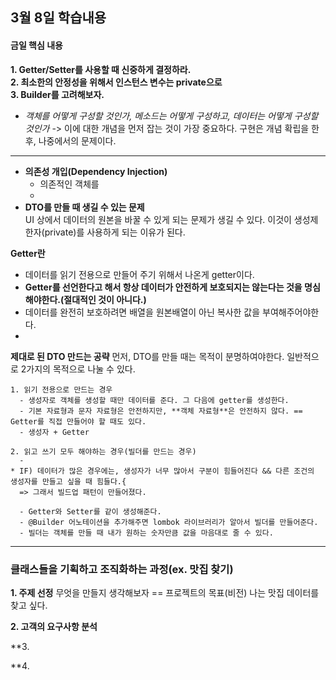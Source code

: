 ## 3월 8일 학습내용
#### 금일 핵심 내용  
**1. Getter/Setter를 사용할 때 신중하게 결정하라.**   
**2. 최소한의 안정성을 위해서 인스턴스 변수는 private으로**    
**3. Builder를 고려해보자.**    

+ _객체를 어떻게 구성할 것인가, 메소드는 어떻게 구성하고, 데이터는 어떻게 구성할 것인가_
-> 이에 대한 개념을 먼저 잡는 것이 가장 중요하다.
구현은 개념 확립을 한 후, 나중에서의 문제이다.
---
+ **의존성 개입(Dependency Injection)**
  + 의존적인 객체를 
  + 
+ **DTO를 만들 때 생길 수 있는 문제**    
UI 상에서 데이터의 원본을 바꿀 수 있게 되는 문제가 생길 수 있다. 
이것이 생성제한자(private)를 사용하게 되는 이유가 된다.  


**Getter란**

  + 데이터를 읽기 전용으로 만들어 주기 위해서 나온게 getter이다.
  + **Getter를 선언한다고 해서 항상 데이터가 안전하게 보호되지는 않는다는 것을 명심해야한다.(절대적인 것이 아니다.)**
  + 데이터를 완전히 보호하려면 배열을 원본배열이 아닌 복사한 값을 부여해주어야한다.    
  + 

**제대로 된 DTO 만드는 공략**
  먼저, DTO를 만들 때는 목적이 분명하여야한다. 일반적으로 2가지의 목적으로 나눌 수 있다.  
    
    1. 읽기 전용으로 만드는 경우  
      - 생성자로 객체를 생성할 때만 데이터를 준다. 그 다음에 getter를 생성한다.  
      - 기본 자료형과 문자 자료형은 안전하지만, **객체 자료형**은 안전하지 않다. == Getter를 직접 만들어야 할 때도 있다.  
      - 생성자 + Getter
      
    2. 읽고 쓰기 모두 해야하는 경우(빌더를 만드는 경우)
      - 
    * IF) 데이터가 많은 경우에는, 생성자가 너무 많아서 구분이 힘들어진다 && 다른 조건의 생성자를 만들고 싶을 때 힘들다.{
      => 그래서 빌드업 패턴이 만들어졌다. 
      
      - Getter와 Setter를 같이 생성해준다. 
      - @Builder 어노테이션을 추가해주면 lombok 라이브러리가 알아서 빌더를 만들어준다.
      - 빌더는 객체를 만들 때 내가 원하는 숫자만큼 값을 마음대로 줄 수 있다.
  ---  
   ### 클래스들을 기획하고 조직화하는 과정(ex. 맛집 찾기)
   **1. 주제 선정**
      무엇을 만들지 생각해보자 == 프로젝트의 목표(비전)
      나는 맛집 데이터를 찾고 싶다.
      
   **2. 고객의 요구사항 분석** 
    
   **3.
    
   **4.
    
   
    
 
